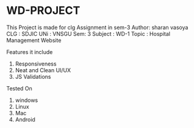 # WD-PROJECT

This Project is made for clg Assignment in sem-3
Author: sharan vasoya
CLG : SDJIC
UNi : VNSGU
Sem: 3
Subject :   WD-1
Topic : Hospital Management Website

Features it include

1) Responsiveness
2) Neat and Clean UI/UX
3) JS Validations

Tested On

1) windows
2) Linux
3) Mac
4) Android
